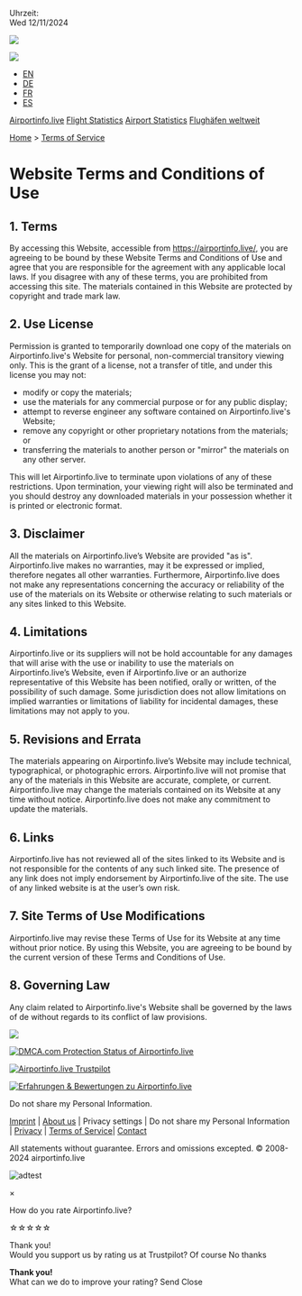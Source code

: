 [](https://airportinfo.live/)

Uhrzeit:  
Wed 12/11/2024

  ![](/images/search.svg)

![](/images/header-background-right.png)

* [EN](https://airportinfo.live/)
* [DE](https://airportinfo.live/de)
* [FR](https://airportinfo.live/fr)
* [ES](https://airportinfo.live/es)

[Airportinfo.live](https://airportinfo.live/) [Flight Statistics](https://airportinfo.live/flight-statistics) [Airport Statistics](https://airportinfo.live/airport-statistics) [Flughäfen weltweit](https://airportinfo.live/worldairports)[](javascript:void(0);)

[Home](https://airportinfo.live/) > [Terms of Service](https://airportinfo.live/terms%20of%20service "Terms of Service")

Website Terms and Conditions of Use
===================================

1\. Terms
---------

By accessing this Website, accessible from https://airportinfo.live/, you are agreeing to be bound by these Website Terms and Conditions of Use and agree that you are responsible for the agreement with any applicable local laws. If you disagree with any of these terms, you are prohibited from accessing this site. The materials contained in this Website are protected by copyright and trade mark law.

2\. Use License
---------------

Permission is granted to temporarily download one copy of the materials on Airportinfo.live's Website for personal, non-commercial transitory viewing only. This is the grant of a license, not a transfer of title, and under this license you may not:

* modify or copy the materials;
* use the materials for any commercial purpose or for any public display;
* attempt to reverse engineer any software contained on Airportinfo.live's Website;
* remove any copyright or other proprietary notations from the materials; or
* transferring the materials to another person or "mirror" the materials on any other server.

This will let Airportinfo.live to terminate upon violations of any of these restrictions. Upon termination, your viewing right will also be terminated and you should destroy any downloaded materials in your possession whether it is printed or electronic format.

3\. Disclaimer
--------------

All the materials on Airportinfo.live’s Website are provided "as is". Airportinfo.live makes no warranties, may it be expressed or implied, therefore negates all other warranties. Furthermore, Airportinfo.live does not make any representations concerning the accuracy or reliability of the use of the materials on its Website or otherwise relating to such materials or any sites linked to this Website.

4\. Limitations
---------------

Airportinfo.live or its suppliers will not be hold accountable for any damages that will arise with the use or inability to use the materials on Airportinfo.live’s Website, even if Airportinfo.live or an authorize representative of this Website has been notified, orally or written, of the possibility of such damage. Some jurisdiction does not allow limitations on implied warranties or limitations of liability for incidental damages, these limitations may not apply to you.

5\. Revisions and Errata
------------------------

The materials appearing on Airportinfo.live’s Website may include technical, typographical, or photographic errors. Airportinfo.live will not promise that any of the materials in this Website are accurate, complete, or current. Airportinfo.live may change the materials contained on its Website at any time without notice. Airportinfo.live does not make any commitment to update the materials.

6\. Links
---------

Airportinfo.live has not reviewed all of the sites linked to its Website and is not responsible for the contents of any such linked site. The presence of any link does not imply endorsement by Airportinfo.live of the site. The use of any linked website is at the user’s own risk.

7\. Site Terms of Use Modifications
-----------------------------------

Airportinfo.live may revise these Terms of Use for its Website at any time without prior notice. By using this Website, you are agreeing to be bound by the current version of these Terms and Conditions of Use.

8\. Governing Law
-----------------

Any claim related to Airportinfo.live's Website shall be governed by the laws of de without regards to its conflict of law provisions.

  ![](/images/search.svg)

  

[![DMCA.com Protection Status of Airportinfo.live](/images/dmca.png)](https://www.dmca.com/Protection/Status.aspx?ID=95d83591-4330-4ee3-b645-97c9bf14d78b "DMCA.com Protection Status")

[![Airportinfo.live Trustpilot](/images/trustpilot.png)](https://de.trustpilot.com/review/airportinfo.live)

[![Erfahrungen & Bewertungen zu Airportinfo.live](/images/provenexpert.png)](https://www.provenexpert.com/airportinfo-live/?utm_source=Widget&utm_medium=Widget&utm_campaign=Widget "Kundenbewertungen & Erfahrungen zu Airportinfo.live. Mehr Infos anzeigen.") 

Do not share my Personal Information.

[Imprint](https://airportinfo.live/imprint) | [About us](https://airportinfo.live/about-us) | Privacy settings | Do not share my Personal Information | [Privacy](https://airportinfo.live/privacy) | [Terms of Service](https://airportinfo.live/tos)| [Contact](https://airportinfo.live/contact)

All statements without guarantee. Errors and omissions excepted. © 2008-2024 airportinfo.live

![adtest](/images/ads.gif)

×

How do you rate Airportinfo.live?

☆☆☆☆☆

Thank you!  
Would you support us by rating us at Trustpilot? Of course No thanks

**Thank you!**  
What can we do to improve your rating? Send Close